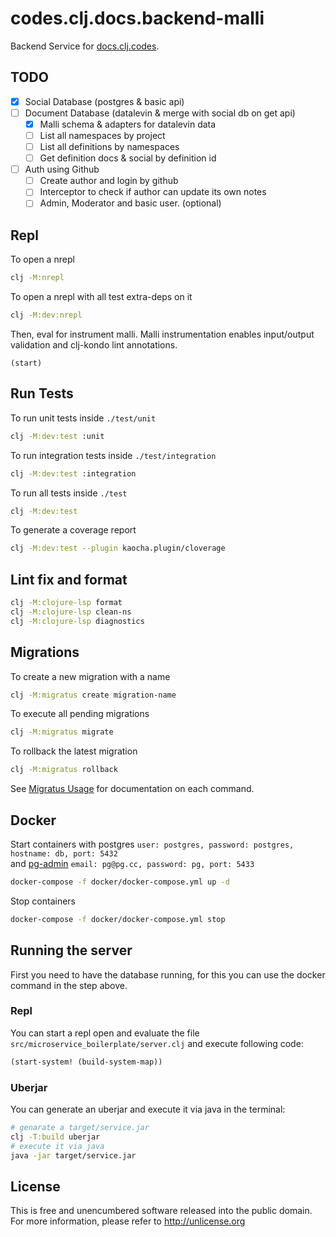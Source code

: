 # codes.clj.docs.backend-malli
Backend Service for [docs.clj.codes](https://docs.clj.codes).

## TODO

 - [x] Social Database (postgres & basic api)
 - [ ] Document Database (datalevin & merge with social db on get api)
    - [x] Malli schema & adapters for datalevin data
    - [ ] List all namespaces by project
    - [ ] List all definitions by namespaces
    - [ ] Get definition docs & social by definition id
 - [ ] Auth using Github
    - [ ] Create author and login by github
    - [ ] Interceptor to check if author can update its own notes
    - [ ] Admin, Moderator and basic user. (optional)

## Repl
To open a nrepl
```bash
clj -M:nrepl
```
To open a nrepl with all test extra-deps on it
```bash
clj -M:dev:nrepl
```

Then, eval for instrument malli.
Malli instrumentation enables input/output validation and clj-kondo lint annotations.
```
(start)
```

## Run Tests
To run unit tests inside `./test/unit`
```bash
clj -M:dev:test :unit
```
To run integration tests inside `./test/integration`
```bash
clj -M:dev:test :integration
```
To run all tests inside `./test`
```bash
clj -M:dev:test
```
To generate a coverage report 
```bash
clj -M:dev:test --plugin kaocha.plugin/cloverage
```

## Lint fix and format

```bash
clj -M:clojure-lsp format
clj -M:clojure-lsp clean-ns
clj -M:clojure-lsp diagnostics
```

## Migrations
To create a new migration with a name
```bash
clj -M:migratus create migration-name
```
To execute all pending migrations
```bash
clj -M:migratus migrate
```
To rollback the latest migration
```bash
clj -M:migratus rollback
```
See [Migratus Usage](https://github.com/yogthos/migratus#usage) for documentation on each command.


## Docker
Start containers with postgres `user: postgres, password: postgres, hostname: db, port: 5432`  
and [pg-admin](http://localhost:5433) `email: pg@pg.cc, password: pg, port: 5433`
```bash
docker-compose -f docker/docker-compose.yml up -d
```
Stop containers
```bash
docker-compose -f docker/docker-compose.yml stop
```

## Running the server
First you need to have the database running, for this you can use the docker command in the step above.

### Repl
You can start a repl open and evaluate the file `src/microservice_boilerplate/server.clj` and execute following code:
```clojure
(start-system! (build-system-map))
```

### Uberjar
You can generate an uberjar and execute it via java in the terminal:
```bash
# genarate a target/service.jar
clj -T:build uberjar
# execute it via java
java -jar target/service.jar
```

## License
This is free and unencumbered software released into the public domain.  
For more information, please refer to <http://unlicense.org>

